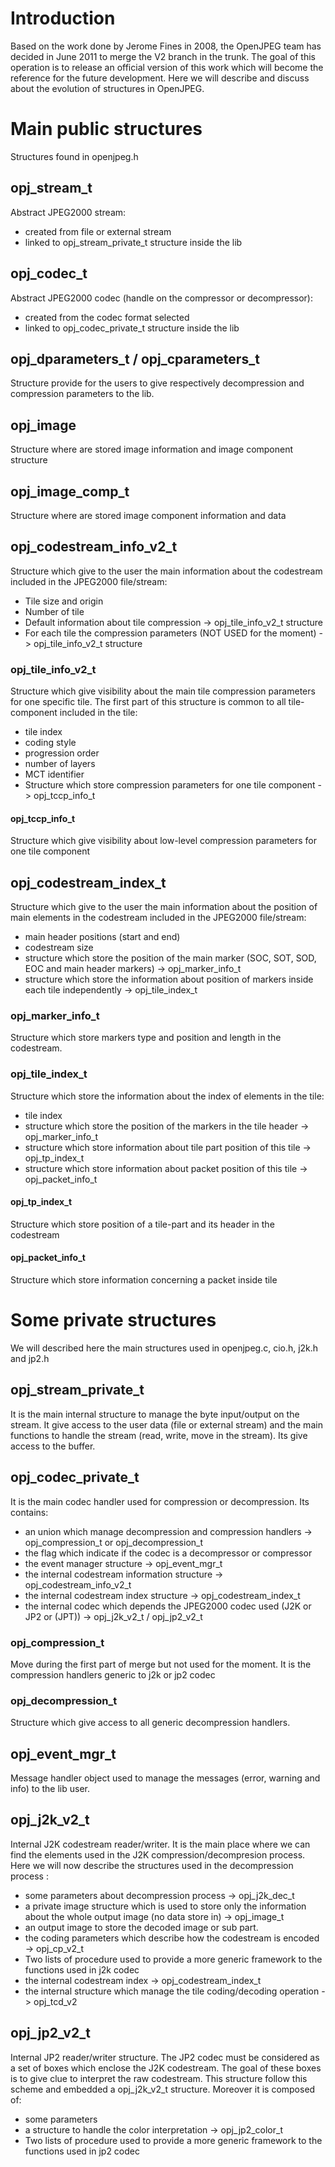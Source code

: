 # Introduction #

Based on the work done by Jerome Fines in 2008, the OpenJPEG team has decided in June 2011 to merge the V2 branch in the trunk. The goal of this operation is to release an official version of this work which will become the reference for the future development. Here we will describe and discuss about the evolution of structures in OpenJPEG.

# Main public structures #
Structures found in openjpeg.h

## opj\_stream\_t ##
Abstract JPEG2000 stream:
  * created from file or external stream
  * linked to opj\_stream\_private\_t structure inside the lib

## opj\_codec\_t ##
Abstract JPEG2000 codec (handle on the compressor or decompressor):
  * created from the codec format selected
  * linked to opj\_codec\_private\_t structure inside the lib

## opj\_dparameters\_t / opj\_cparameters\_t ##
Structure provide for the users to give respectively decompression and compression parameters to the lib.

## opj\_image ##
Structure where are stored image information and image component structure

## opj\_image\_comp\_t ##
Structure where are stored image component information and data

## opj\_codestream\_info\_v2\_t ##
Structure which give to the user the main information about the codestream included in the JPEG2000 file/stream:
  * Tile size and origin
  * Number of tile
  * Default information about tile compression -> opj\_tile\_info\_v2\_t structure
  * For each tile the compression parameters (NOT USED for the moment) -> opj\_tile\_info\_v2\_t structure

### opj\_tile\_info\_v2\_t ###
Structure which give visibility about the main tile compression parameters for one specific tile. The first part of this structure is common to all tile-component included in the tile:
  * tile index
  * coding style
  * progression order
  * number of layers
  * MCT identifier
  * Structure which store compression parameters for one tile component -> opj\_tccp\_info\_t

#### opj\_tccp\_info\_t ####
Structure which give visibility about low-level compression parameters for one tile component

## opj\_codestream\_index\_t ##
Structure which give to the user the main information about the position of main elements in the codestream included in the JPEG2000 file/stream:
  * main header positions (start and end)
  * codestream size
  * structure which store the position of the main marker (SOC, SOT, SOD, EOC and main header markers) -> opj\_marker\_info\_t
  * structure which store the information about position of markers inside each tile independently -> opj\_tile\_index\_t

### opj\_marker\_info\_t ###
Structure which store markers type and position and length in the codestream.

### opj\_tile\_index\_t ###
Structure which store the information about the index of elements in the tile:
  * tile index
  * structure which store the position of the markers in the tile header -> opj\_marker\_info\_t
  * structure which store information about tile part position of this tile -> opj\_tp\_index\_t
  * structure which store information about packet position of this tile -> opj\_packet\_info\_t


#### opj\_tp\_index\_t ####
Structure which store position of a tile-part and its header in the codestream

#### opj\_packet\_info\_t ####
Structure which store information concerning a packet inside tile

# Some private structures #
We will described here the main structures used in openjpeg.c, cio.h, j2k.h and jp2.h

## opj\_stream\_private\_t ##
It is the main internal structure to manage the byte input/output on the stream. It give access to the user data (file or external stream) and the main functions to handle the stream (read, write, move in the stream). Its give access to the buffer.

## opj\_codec\_private\_t ##
It is the main codec handler used for compression or decompression. Its contains:
  * an union which manage decompression and compression handlers -> opj\_compression\_t or opj\_decompression\_t
  * the flag which indicate if the codec is a decompressor or compressor
  * the event manager structure -> opj\_event\_mgr\_t
  * the internal codestream information structure -> opj\_codestream\_info\_v2\_t
  * the internal codestream index structure -> opj\_codestream\_index\_t
  * the internal codec which depends the JPEG2000 codec used (J2K or JP2 or (JPT)) -> opj\_j2k\_v2\_t / opj\_jp2\_v2\_t

### opj\_compression\_t ###
Move during the first part of merge but not used for the moment. It is the compression handlers generic to j2k or jp2 codec

### opj\_decompression\_t ###
Structure which give access to all generic decompression handlers.

## opj\_event\_mgr\_t ##
Message handler object used to manage the messages (error, warning and info) to the lib user.

## opj\_j2k\_v2\_t ##
Internal J2K codestream reader/writer. It is the main place where we can find the elements used in the J2K compression/decompresion process. Here we will now describe the structures used in the decompression process :
  * some parameters about decompression process -> opj\_j2k\_dec\_t
  * a private image structure which is used to store only the information about the whole output image (no data store in) -> opj\_image\_t
  * an output image to store the decoded image or sub part.
  * the coding parameters which describe how the codestream is encoded -> opj\_cp\_v2\_t
  * Two lists of procedure used to provide a more generic framework to the functions used in j2k codec
  * the internal codestream index -> opj\_codestream\_index\_t
  * the internal structure which manage the tile coding/decoding operation  -> opj\_tcd\_v2

## opj\_jp2\_v2\_t ##
Internal JP2 reader/writer structure. The JP2 codec must be considered as a set of boxes which enclose the J2K codestream. The goal of these boxes is to give clue to interpret the raw codestream. This structure follow this scheme and embedded a opj\_j2k\_v2\_t structure. Moreover it is composed of:
  * some parameters
  * a structure to handle the color interpretation -> opj\_jp2\_color\_t
  * Two lists of procedure used to provide a more generic framework to the functions used in jp2 codec